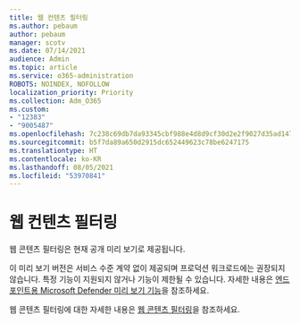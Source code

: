 ```yaml
---
title: 웹 컨텐츠 필터링
ms.author: pebaum
author: pebaum
manager: scotv
ms.date: 07/14/2021
audience: Admin
ms.topic: article
ms.service: o365-administration
ROBOTS: NOINDEX, NOFOLLOW
localization_priority: Priority
ms.collection: Adm_O365
ms.custom:
- "12383"
- "9005487"
ms.openlocfilehash: 7c238c69db7da93345cbf988e4d8d9cf30d2e2f9027d35ad147fef6968130108
ms.sourcegitcommit: b5f7da89a650d2915dc652449623c78be6247175
ms.translationtype: HT
ms.contentlocale: ko-KR
ms.lasthandoff: 08/05/2021
ms.locfileid: "53970841"
---
```

# <a name="web-content-filtering"></a>웹 컨텐츠 필터링

웹 콘텐츠 필터링은 현재 공개 미리 보기로 제공됩니다.

이 미리 보기 버전은 서비스 수준 계약 없이 제공되며 프로덕션 워크로드에는 권장되지 않습니다. 특정 기능이 지원되지 않거나 기능이 제한될 수 있습니다. 자세한 내용은 [엔드포인트용 Microsoft Defender 미리 보기 기능](/microsoft-365/security/defender-endpoint/preview)을 참조하세요.

웹 콘텐츠 필터링에 대한 자세한 내용은 [웹 콘텐츠 필터링](/microsoft-365/security/defender-endpoint/web-content-filtering)을 참조하세요.